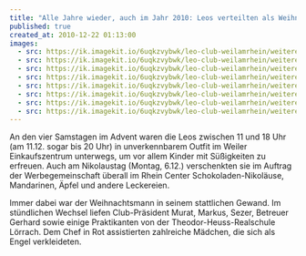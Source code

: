 ```yaml
---
title: "Alle Jahre wieder, auch im Jahr 2010: Leos verteilten als Weihnachtsmänner und Engel zentnerweise Süßigkeiten"
published: true
created_at: 2010-12-22 01:13:00
images:
  - src: https://ik.imagekit.io/6uqkzvybwk/leo-club-weilamrhein/weitere/12-01.jpg
  - src: https://ik.imagekit.io/6uqkzvybwk/leo-club-weilamrhein/weitere/12-02.jpg
  - src: https://ik.imagekit.io/6uqkzvybwk/leo-club-weilamrhein/weitere/12-03.jpg
  - src: https://ik.imagekit.io/6uqkzvybwk/leo-club-weilamrhein/weitere/12-04.jpg
  - src: https://ik.imagekit.io/6uqkzvybwk/leo-club-weilamrhein/weitere/12-05.jpg
  - src: https://ik.imagekit.io/6uqkzvybwk/leo-club-weilamrhein/weitere/12-06.jpg
  - src: https://ik.imagekit.io/6uqkzvybwk/leo-club-weilamrhein/weitere/12-07.jpg
  - src: https://ik.imagekit.io/6uqkzvybwk/leo-club-weilamrhein/weitere/12-08.jpg
---
```


An den vier Samstagen im Advent waren die Leos zwischen 11 und 18 Uhr (am 11.12. sogar bis 20 Uhr) in unverkennbarem Outfit im Weiler Einkaufszentrum unterwegs, um vor allem Kinder mit Süßigkeiten zu erfreuen. Auch am Nikolaustag (Montag, 6.12.) verschenkten sie im Auftrag der Werbegemeinschaft überall im Rhein Center Schokoladen-Nikoläuse, Mandarinen, Äpfel und andere Leckereien.

Immer dabei war der Weihnachtsmann in seinem stattlichen Gewand. Im stündlichen Wechsel liefen Club-Präsident Murat, Markus, Sezer, Betreuer Gerhard sowie einige Praktikanten von der Theodor-Heuss-Realschule Lörrach. Dem Chef in Rot assistierten zahlreiche Mädchen, die sich als Engel verkleideten.
